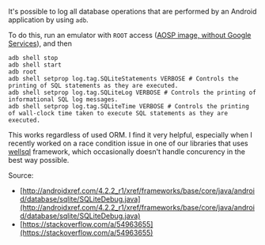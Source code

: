 It's possible to log all database operations that are performed by an Android application by using `adb`.

To do this, run an emulator with `ROOT` access ([AOSP image, without Google Services](https://developer.android.com/studio/run/managing-avds#system-image)), and then

```console
adb shell stop
adb shell start
adb root
adb shell setprop log.tag.SQLiteStatements VERBOSE # Controls the printing of SQL statements as they are executed.
adb shell setprop log.tag.SQLiteLog VERBOSE # Controls the printing of informational SQL log messages.
adb shell setprop log.tag.SQLiteTime VERBOSE # Controls the printing of wall-clock time taken to execute SQL statements as they are executed.
```

This works regardless of used ORM. I find it very helpful, especially when I recently worked on a race condition issue in one of our libraries that uses [wellsql](https://github.com/yarolegovich/wellsql) framework, which occasionally doesn't handle concurency in the best way possible.

Source:
- [http://androidxref.com/4.2.2_r1/xref/frameworks/base/core/java/android/database/sqlite/SQLiteDebug.java](http://androidxref.com/4.2.2_r1/xref/frameworks/base/core/java/android/database/sqlite/SQLiteDebug.java)
- [https://stackoverflow.com/a/54963655](https://stackoverflow.com/a/54963655)